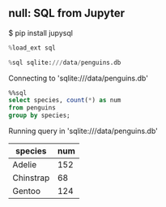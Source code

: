 ## null: SQL from Jupyter

$ pip install jupysql


```python
%load_ext sql
```


```python
%sql sqlite:///data/penguins.db
```


<span style="None">Connecting to &#x27;sqlite:///data/penguins.db&#x27;</span>



```sql
%%sql
select species, count(*) as num
from penguins
group by species;
```


<span style="None">Running query in &#x27;sqlite:///data/penguins.db&#x27;</span>





<table>
    <thead>
        <tr>
            <th>species</th>
            <th>num</th>
        </tr>
    </thead>
    <tbody>
        <tr>
            <td>Adelie</td>
            <td>152</td>
        </tr>
        <tr>
            <td>Chinstrap</td>
            <td>68</td>
        </tr>
        <tr>
            <td>Gentoo</td>
            <td>124</td>
        </tr>
    </tbody>
</table>




```python

```
